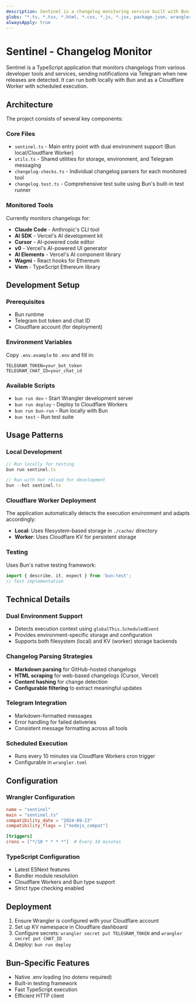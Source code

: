 ```yaml
---
description: Sentinel is a changelog monitoring service built with Bun and deployed to Cloudflare Workers. It monitors various developer tools and sends Telegram notifications when updates are available.
globs: "*.ts, *.tsx, *.html, *.css, *.js, *.jsx, package.json, wrangler.toml"
alwaysApply: true
---
```


# Sentinel - Changelog Monitor

Sentinel is a TypeScript application that monitors changelogs from various developer tools and services, sending notifications via Telegram when new releases are detected. It can run both locally with Bun and as a Cloudflare Worker with scheduled execution.

## Architecture

The project consists of several key components:

### Core Files
- `sentinel.ts` - Main entry point with dual environment support (Bun local/Cloudflare Worker)
- `utils.ts` - Shared utilities for storage, environment, and Telegram messaging
- `changelog-checks.ts` - Individual changelog parsers for each monitored tool
- `changelog.test.ts` - Comprehensive test suite using Bun's built-in test runner

### Monitored Tools
Currently monitors changelogs for:
- **Claude Code** - Anthropic's CLI tool
- **AI SDK** - Vercel's AI development kit
- **Cursor** - AI-powered code editor
- **v0** - Vercel's AI-powered UI generator
- **AI Elements** - Vercel's AI component library
- **Wagmi** - React hooks for Ethereum
- **Viem** - TypeScript Ethereum library

## Development Setup

### Prerequisites
- Bun runtime
- Telegram bot token and chat ID
- Cloudflare account (for deployment)

### Environment Variables
Copy `.env.example` to `.env` and fill in:
```env
TELEGRAM_TOKEN=your_bot_token
TELEGRAM_CHAT_ID=your_chat_id
```

### Available Scripts
- `bun run dev` - Start Wrangler development server
- `bun run deploy` - Deploy to Cloudflare Workers
- `bun run bun-run` - Run locally with Bun
- `bun test` - Run test suite

## Usage Patterns

### Local Development
```ts
// Run locally for testing
bun run sentinel.ts

// Run with hot reload for development
bun --hot sentinel.ts
```

### Cloudflare Worker Deployment
The application automatically detects the execution environment and adapts accordingly:
- **Local**: Uses filesystem-based storage in `./cache/` directory
- **Worker**: Uses Cloudflare KV for persistent storage

### Testing
Uses Bun's native testing framework:
```ts
import { describe, it, expect } from 'bun:test';
// Test implementation
```

## Technical Details

### Dual Environment Support
- Detects execution context using `globalThis.ScheduledEvent`
- Provides environment-specific storage and configuration
- Supports both filesystem (local) and KV (worker) storage backends

### Changelog Parsing Strategies
- **Markdown parsing** for GitHub-hosted changelogs
- **HTML scraping** for web-based changelogs (Cursor, Vercel)
- **Content hashing** for change detection
- **Configurable filtering** to extract meaningful updates

### Telegram Integration
- Markdown-formatted messages
- Error handling for failed deliveries
- Consistent message formatting across all tools

### Scheduled Execution
- Runs every 10 minutes via Cloudflare Workers cron trigger
- Configurable in `wrangler.toml`

## Configuration

### Wrangler Configuration
```toml
name = "sentinel"
main = "sentinel.ts"
compatibility_date = "2024-09-23"
compatibility_flags = ["nodejs_compat"]

[triggers]
crons = ["*/10 * * * *"]  # Every 10 minutes
```

### TypeScript Configuration
- Latest ESNext features
- Bundler module resolution
- Cloudflare Workers and Bun type support
- Strict type checking enabled

## Deployment

1. Ensure Wrangler is configured with your Cloudflare account
2. Set up KV namespace in Cloudflare dashboard
3. Configure secrets: `wrangler secret put TELEGRAM_TOKEN` and `wrangler secret put CHAT_ID`
4. Deploy: `bun run deploy`

## Bun-Specific Features
- Native .env loading (no dotenv required)
- Built-in testing framework
- Fast TypeScript execution
- Efficient HTTP client

